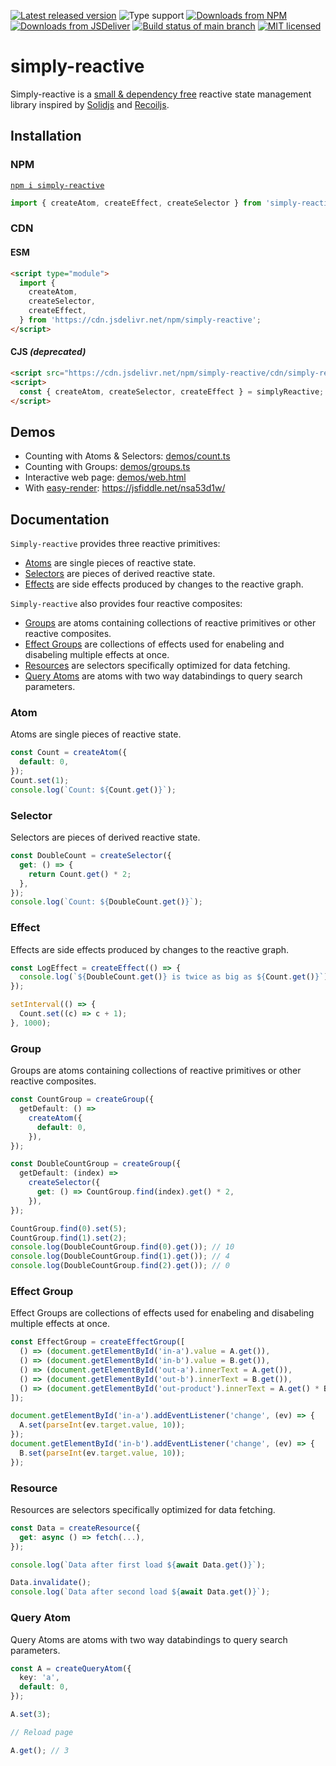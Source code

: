 [![Latest released version](https://img.shields.io/npm/v/simply-reactive)](https://www.npmjs.com/package/simply-reactive)
![Type support](https://img.shields.io/npm/types/simply-reactive)
[![Downloads from NPM](https://img.shields.io/npm/dm/simply-reactive?label=downloads%20npm)](https://www.npmjs.com/package/simply-reactive)
[![Downloads from JSDeliver](https://img.shields.io/jsdelivr/npm/hm/simply-reactive?label=downloads%20jsDelivr)](https://www.jsdelivr.com/package/npm/simply-reactive)
[![Build status of main branch](https://img.shields.io/circleci/build/github/Olian04/simply-reactive/main?label=test%20%26%20build)](https://app.circleci.com/pipelines/github/Olian04/simply-reactive)
[![MIT licensed](https://img.shields.io/npm/l/simply-reactive)](./LICENSE)

# simply-reactive

Simply-reactive is a [small & dependency free](https://bundlephobia.com/package/simply-reactive) reactive state management library inspired by [Solidjs](https://github.com/solidjs/solid) and [Recoiljs](https://github.com/facebookexperimental/Recoil).

## Installation

### NPM

[`npm i simply-reactive`](https://www.npmjs.com/package/simply-reactive)

```ts
import { createAtom, createEffect, createSelector } from 'simply-reactive';
```

### CDN

#### ESM

```html
<script type="module">
  import {
    createAtom,
    createSelector,
    createEffect,
  } from 'https://cdn.jsdelivr.net/npm/simply-reactive';
</script>
```

#### CJS _(deprecated)_

```html
<script src="https://cdn.jsdelivr.net/npm/simply-reactive/cdn/simply-reactive.cjs"></script>
<script>
  const { createAtom, createSelector, createEffect } = simplyReactive;
</script>
```

## Demos

- Counting with Atoms & Selectors: [demos/count.ts](./demos/count.ts)
- Counting with Groups: [demos/groups.ts](./demos/groups.ts)
- Interactive web page: [demos/web.html](./demos/web.html)
- With [easy-render](https://github.com/Olian04/easy-render): <https://jsfiddle.net/nsa53d1w/>

## Documentation

`Simply-reactive` provides three reactive primitives:

- [Atoms](#atom) are single pieces of reactive state.
- [Selectors](#selector) are pieces of derived reactive state.
- [Effects](#effect) are side effects produced by changes to the reactive graph.

`Simply-reactive` also provides four reactive composites:

- [Groups](#group) are atoms containing collections of reactive primitives or other reactive composites.
- [Effect Groups](#effect-group) are collections of effects used for enabeling and disabeling multiple effects at once.
- [Resources](#resource) are selectors specifically optimized for data fetching.
- [Query Atoms](#query-atom) are atoms with two way databindings to query search parameters.

### Atom

Atoms are single pieces of reactive state.

```ts
const Count = createAtom({
  default: 0,
});
Count.set(1);
console.log(`Count: ${Count.get()}`);
```

### Selector

Selectors are pieces of derived reactive state.

```ts
const DoubleCount = createSelector({
  get: () => {
    return Count.get() * 2;
  },
});
console.log(`Count: ${DoubleCount.get()}`);
```

### Effect

Effects are side effects produced by changes to the reactive graph.

```ts
const LogEffect = createEffect(() => {
  console.log(`${DoubleCount.get()} is twice as big as ${Count.get()}`);
});

setInterval(() => {
  Count.set((c) => c + 1);
}, 1000);
```

### Group

Groups are atoms containing collections of reactive primitives or other reactive composites.

```ts
const CountGroup = createGroup({
  getDefault: () =>
    createAtom({
      default: 0,
    }),
});

const DoubleCountGroup = createGroup({
  getDefault: (index) =>
    createSelector({
      get: () => CountGroup.find(index).get() * 2,
    }),
});

CountGroup.find(0).set(5);
CountGroup.find(1).set(2);
console.log(DoubleCountGroup.find(0).get()); // 10
console.log(DoubleCountGroup.find(1).get()); // 4
console.log(DoubleCountGroup.find(2).get()); // 0
```

### Effect Group

Effect Groups are collections of effects used for enabeling and disabeling multiple effects at once.

```ts
const EffectGroup = createEffectGroup([
  () => (document.getElementById('in-a').value = A.get()),
  () => (document.getElementById('in-b').value = B.get()),
  () => (document.getElementById('out-a').innerText = A.get()),
  () => (document.getElementById('out-b').innerText = B.get()),
  () => (document.getElementById('out-product').innerText = A.get() * B.get()),
]);

document.getElementById('in-a').addEventListener('change', (ev) => {
  A.set(parseInt(ev.target.value, 10));
});
document.getElementById('in-b').addEventListener('change', (ev) => {
  B.set(parseInt(ev.target.value, 10));
});
```

### Resource

Resources are selectors specifically optimized for data fetching.

```ts
const Data = createResource({
  get: async () => fetch(...),
});

console.log(`Data after first load ${await Data.get()}`);

Data.invalidate();
console.log(`Data after second load ${await Data.get()}`);
```

### Query Atom

Query Atoms are atoms with two way databindings to query search parameters.

```ts
const A = createQueryAtom({
  key: 'a',
  default: 0,
});

A.set(3);

// Reload page

A.get(); // 3
```
